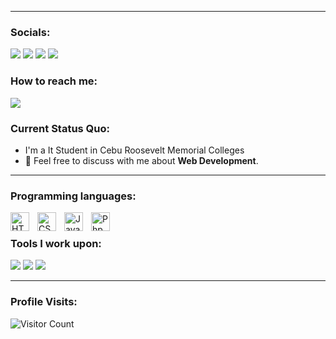 
------------------------------------------- 
### Socials: 
<a href="https://www.youtube.com/@RedBlue111"><img src="https://img.shields.io/badge/Zanedaniel-FF0000?style=for-the-badge&logo=youtube&logoColor=white%22"></a> <a href="https://www.instagram.com/zane_daniel200?fbclid=IwAR2SJ3suO5mKna05HTVF0QV8DFohM62eWFWyNc0PSrLJX5mU6Ck6zVGsimI"><img src="https://img.shields.io/badge/Zane Daniel-%23E4405F.svg?&style=for-the-badge&logo=instagram&logoColor=white"></a>  <a href="https://ph.linkedin.com/in/zane-daniel"><img src="https://img.shields.io/badge/Zane Daniel-%230077B5.svg?&style=for-the-badge&logo=linkedin&logoColor=white"></a> <a href="https://www.facebook.com/markdaniel.notado.94/"><img src="https://img.shields.io/badge/Zane Daniel-1877F2?style=for-the-badge&logo=facebook&logoColor=white"></a>
<br>
### How to reach me: 
<a href="mailto: kramnotado22@gmail.com">
<img src="https://img.shields.io/badge/-kramnotado22%40gmail.com-7B83EB?&style=for-the-badge&logo=Microsoft-outlook&logoColor=white" ></a>


### Current Status Quo:

- I'm a It Student in Cebu Roosevelt Memorial Colleges
- 💬 Feel free to discuss with me about <strong>Web Development</strong>.

------------------------------------------- 
### Programming languages:

<img align="left" alt="HTML" width="30px" style="padding-right:10px;" src="https://cdn.jsdelivr.net/gh/devicons/devicon/icons/html5/html5-plain.svg" />
<img align="left" alt="CSS" width="30px" style="padding-right:10px;" src="https://cdn.jsdelivr.net/gh/devicons/devicon/icons/css3/css3-plain.svg" />
<img align="left" alt="JavaScript" width="30px" style="padding-right:10px;" src="https://cdn.jsdelivr.net/gh/devicons/devicon/icons/javascript/javascript-plain.svg" />
<img align="left" alt="Php" width="30px" style="padding-right: 10px;" src="https://seeklogo.com/images/C/c-sharp-c-logo-02F17714BA-seeklogo.com.png" /> <br>


### Tools I work upon:
<img src="http://img.shields.io/badge/-VS%20Code-000000?style=for-the-badge&logo=Visual-studio-code&logoColor=blue">  <img src="https://img.shields.io/badge/Canva-%2300C4CC.svg?style=for-the-badge&logo=Canva&logoColor=white"> <img src="https://img.shields.io/badge/figma-%23F24E1E.svg?style=for-the-badge&logo=figma&logoColor=white"> 


------------------------------------------- 

### Profile Visits:
![Visitor Count](https://profile-counter.glitch.me/{ZaneDaniel11}/count.svg)
